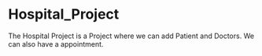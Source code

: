 # Hospital_Project
The Hospital Project is a Project where we can add Patient and Doctors. We can also have a appointment.

